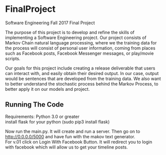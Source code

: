 # FinalProject
Software Engineering Fall 2017 Final Project

The purpose of this project is to develop and refine the skills of implementing a Software Engineering project. Our project consists of Markov Chain natural language processing, where we the training data for the process will consist of personal user information, coming from places such as Facebook posts, Facebook Messenger messages, or play/movie scripts.  

Our goals for this project include creating a release deliverable that users can interact with, and easily obtain their desired output. In our case, output would be sentences that are developed from the training data. We also want to better understand the stochastic process behind the Markov Process, to better apply it on our models and project.

## Running The Code

Requirements:
Python 3.0 or greater  
install flask for your python (sudo pip3 install flask) 

Now run the main.py. It will create and run a server. Then go on to http://0.0.0.0/5000 and have fun with the makov text generator.   
For v.01 click on Login With Facebook Button. It will redirect you to login with facebook which will allow us to get your timeline posts. 
